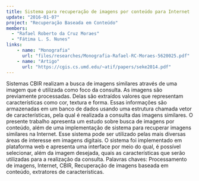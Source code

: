 ```yaml
---
title: Sistema para recuperação de imagens por conteúdo para Internet
update: "2016-01-07"
project: "Recuperação Baseada em Conteúdo"
members:
  - "Rafael Roberto da Cruz Moraes"
  - "Fátima L. S. Nunes"
links:
    - name: "Monografia"
      url: "files/researches/Monografia-Rafael-RC-Moraes-5620025.pdf"
    - name: "Artigo"
      url: "https://cgis.cs.umd.edu/~atif/papers/seke2014.pdf"
---
```


Sistemas CBIR realizam a busca de imagens similares através de uma imagem que é utilizada como foco da consulta. As imagens são previamente processadas. Delas são extraídos valores que representam características como cor, textura e forma. Essas informações são armazenadas em um banco de dados usando uma estrutura chamada vetor de características, pela qual é realizada a consulta das imagens similares. O presente trabalho apresenta um estudo sobre busca de imagens por conteúdo, além de uma implementação de sistema para recuperar imagens similares na Internet. Esse sistema pode ser utilizado pelas mais diversas áreas de interesse em imagens digitais. O sistema foi implementado em plataforma web e apresenta uma interface por meio do qual, é possível selecionar, além da imagem desejada, quais as características que serão utilizadas para a realização da consulta. Palavras chaves: Processamento de imagens, Internet, CBIR, Recuperação de imagens baseada em conteúdo, extratores de características.

